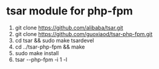 tsar module for php-fpm
=======================


1. git clone https://github.com/alibaba/tsar.git
1. git clone https://github.com/guoxiaod/tsar-php-fpm.git
1. cd tsar && sudo make tsardevel
1. cd ../tsar-php-fpm && make
1. sudo make install
1. tsar --php-fpm -i 1 -l 
